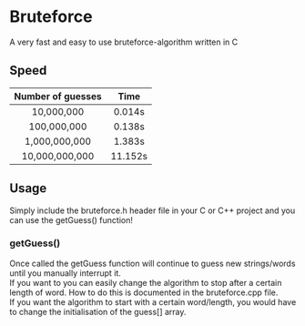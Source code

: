 # Bruteforce

A very fast and easy to use bruteforce-algorithm written in C

## Speed

| Number of guesses |   Time  |
|:-----------------:|:-------:|
|     10,000,000    |  0.014s |
|    100,000,000    |  0.138s |
|   1,000,000,000   |  1.383s |
|   10,000,000,000  |  11.152s|

## Usage

Simply include the bruteforce.h header file in your C or C++ project and you can use the getGuess() function!        

### getGuess()

Once called the getGuess function will continue to guess new strings/words until you manually interrupt it.    
If you want to you can easily change the algorithm to stop after a certain length of word. How to do this is documented in the bruteforce.cpp file.     
If you want the algorithm to start with a certain word/length, you would have to change the initialisation of the guess[] array.
